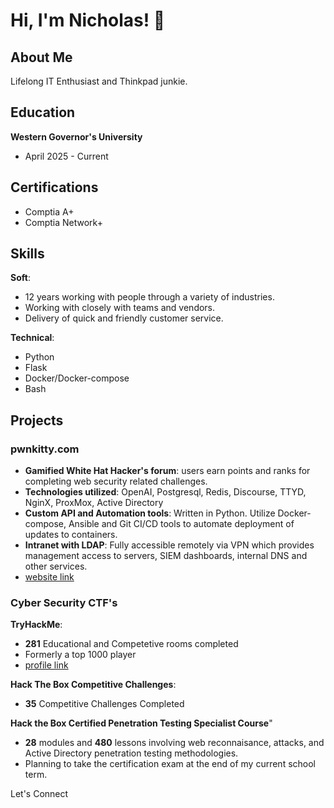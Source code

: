 
# Hi, I'm Nicholas! 🐾

## About Me
Lifelong IT Enthusiast and Thinkpad junkie.

## Education
__Western Governor's University__
- April 2025 - Current

## Certifications
- Comptia A+
- Comptia Network+

## Skills
__Soft__:
- 12 years working with people through a variety of industries.
- Working with closely with teams and vendors.
- Delivery of quick and friendly customer service.

__Technical__:
- Python
- Flask
- Docker/Docker-compose
- Bash

## Projects
### pwnkitty.com
- __Gamified White Hat Hacker's forum__: users earn points and ranks for completing web security related challenges.
- __Technologies utilized__: OpenAI, Postgresql, Redis, Discourse, TTYD, NginX, ProxMox, Active Directory
- __Custom API and Automation tools__: Written in Python. Utilize Docker-compose, Ansible and Git CI/CD tools to automate deployment of updates to containers.
- __Intranet with LDAP__: Fully accessible remotely via VPN which provides management access to servers, SIEM dashboards, internal DNS and other services.
- [website link](https://pwnkitty.com)

### Cyber Security CTF's

__TryHackMe__: 
- __281__ Educational and Competetive rooms completed
- Formerly a top 1000 player
- [profile link](https://tryhackme.com/t/maiamor)

__Hack The Box Competitive Challenges__:
- __35__ Competitive Challenges Completed

__Hack the Box Certified Penetration Testing Specialist Course__"
- __28__ modules and __480__ lessons involving web reconnaisance, attacks, and Active Directory penetration testing methodologies.
- Planning to take the certification exam at the end of my current school term.

Let's Connect
